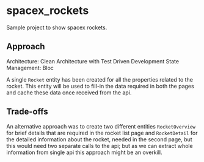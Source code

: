 # spacex_rockets

Sample project to show spacex rockets.


## Approach
Architecture: Clean Architecture with Test Driven Development
State Management: Bloc

A single `Rocket` entity has been created for all the properties related to the rocket. This entity will be used to fill-in the data required in both the pages and cache these data once received from the api.

## Trade-offs
An alternative approach was to create two different entities `RocketOverview` for brief details that are required in the rocket list page and `RocketDetail` for the detailed information about the rocket, needed in the second page, but this would need two separate calls to the api; but as we can extract whole information from single api this approach might be an overkill.
